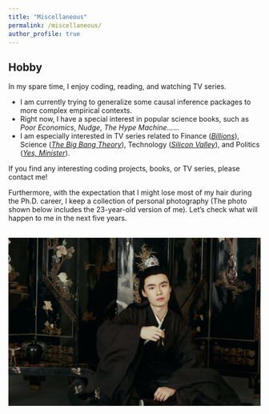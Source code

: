 ```yaml
---
title: "Miscellaneous"
permalink: /miscellaneous/
author_profile: true
---
```


## Hobby
In my spare time, I enjoy coding, reading, and watching TV series. 
-	I am currently trying to generalize some causal inference packages to more complex empirical contexts.
-	Right now, I have a special interest in popular science books, such as *Poor Economics*, *Nudge*, *The Hype Machine*……
-	I am especially interested in TV series related to Finance ([*Billions*](https://en.wikipedia.org/wiki/Billions_(TV_series))), Science ([*The Big Bang Theory*](https://en.wikipedia.org/wiki/The_Big_Bang_Theory)), Technology ([*Silicon Valley*](https://en.wikipedia.org/wiki/Silicon_Valley_(TV_series))), and Politics ([*Yes, Minister*](https://en.wikipedia.org/wiki/Yes_Minister)).

If you find any interesting coding projects, books, or TV series, please contact me!

Furthermore, with the expectation that I might lose most of my hair during the Ph.D. career, I keep a collection of personal photography (The photo shown below includes the 23-year-old version of me). Let’s check what will happen to me in the next five years.

<br/><img src='/images/cx_personal.jpeg'>
